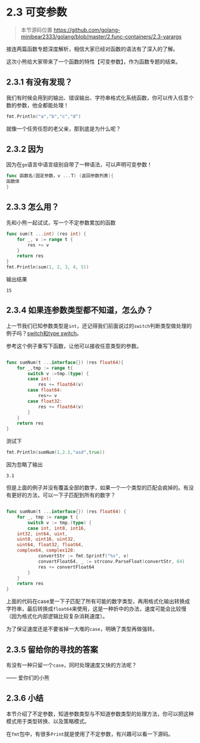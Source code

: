 # 2.3 可变参数

> 本节源码位置 https://github.com/golang-minibear2333/golang/blob/master/2.func-containers/2.3-varargs

接连两篇函数专题深度解析，相信大家已经对函数的语法有了深入的了解。

这次小熊给大家带来了一个函数的特性【可变参数】，作为函数专题的结束。

## 2.3.1 有没有发现？
我们有时候会用到的输出、错误输出、字符串格式化系统函数，你可以传入任意个数的参数，他全都能处理！

```go
fmt.Println("a","b","c","d")
```

就像一个任劳任怨的老父亲，那到底是为什么呢？

## 2.3.2 因为

因为在`go`语言中语言级别自带了一种语法，可以声明可变参数！

```go
func 函数名(固定参数，v ...T) (返回参数列表){
函数体
}
```

## 2.3.3 怎么用？

先和小熊一起试试，写一个不定参数累加的函数

```go
func sum(t ...int) (res int) {
	for _, v := range t {
		res += v
	}
	return res
}
fmt.Println(sum(1, 2, 3, 4, 5))
```
输出结果
```
15
```

## 2.3.4 如果连参数类型都不知道，怎么办？

上一节我们已知参数类型是`int`，还记得我们前面说过的`switch`判断类型做处理的例子吗？[switch和type switch](https://mp.weixin.qq.com/s/cQzuPC2MwDBvzfWnWFhDJg)。

参考这个例子重写下函数，让他可以接收任意类型的参数。

```go

func sumNum(t ...interface{}) (res float64){
	for _,tmp := range t{
		switch v :=tmp.(type) {
		case int:
			res += float64(v)
		case float64:
			res+= v
		case float32:
			res += float64(v)
		}
	}
	return res
}
```

测试下

```go
fmt.Println(sumNum(1,2.1,"asd",true))
```

因为忽略了输出

```
3.1
```

但是上面的例子并没有覆盖全部的数字，如果一个一个类型的匹配会疯掉的。有没有更好的方法，可以一下子匹配到所有的数字？

```go

func sumNum(t ...interface{}) (res float64) {
	for _, tmp := range t {
		switch v := tmp.(type) {
		case int, int8, int16, 
    int32, int64, uint, 
    uint8, uint16, uint32,
    uint64, float32, float64, 
    complex64, complex128:
			convertStr := fmt.Sprintf("%v", v)
			convertFloat64, _ := strconv.ParseFloat(convertStr, 64)
			res += convertFloat64
		}
	}
	return res
}
```

上面的代码在case里一下子匹配了所有可能的数字类型，再用格式化输出转换成字符串，最后转换成`float64`来使用，这是一种折中的办法，速度可能会比较慢（因为格式化内部逻辑比较复杂消耗速度）。

为了保证速度还是不要省掉一大堆的`case`，明确了类型再做强转。

## 2.3.5 留给你的寻找的答案

有没有一种只留一个`case`，同时处理速度又快的方法呢？

—— 爱你们的小熊

## 2.3.6 小结

本节介绍了不定参数，知道参数类型与不知道参数类型的处理方法，你可以把这种模式用于类型转换、以及策略模式。

在`fmt`包中，有很多`Print`就是使用了不定参数，有兴趣可以看一下源码。

